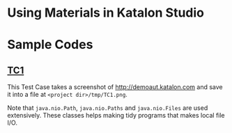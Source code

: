 Using Materials in Katalon Studio
=====================================

# Sample Codes

## [TC1](Scripts/TC1/Script1536558958620.groovy)

This Test Case takes a screenshot of http://demoaut.katalon.com and save it into
a file at `<project dir>/tmp/TC1.png`.

Note that `java.nio.Path`, `java.nio.Paths` and `java.nio.Files` are used extensively.
These classes helps making tidy programs that makes local file I/O.
